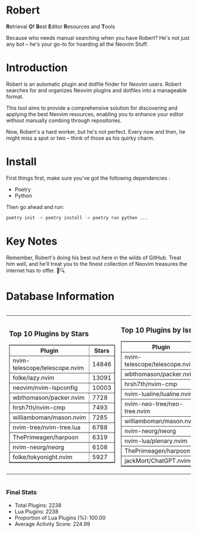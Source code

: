 # Robert

**R**etrieval
**O**f
**B**est
**E**ditor
**R**esources and
**T**ools

Because who needs manual searching when you have Robert?
He's not just any bot – he's your go-to for hoarding all the Neovim Stuff.

# Introduction
Robert is an automatic plugin and dotfile finder for Neovim users. Robert searches for and organizes Neovim plugins and dotfiles into a manageable format.

This tool aims to provide a comprehensive solution for discovering and applying the best Neovim resources, enabling you to enhance your editor without manually combing through repositories.

Now, Robert's a hard worker, but he's not perfect. Every now and then, he might miss a spot or two – think of those as his quirky charm. 

# Install
 First things first, make sure you've got the following dependencies :
  - Poetry 
  - Python 

Then go ahead and run:

```bash
poetry init -> poetry install -> poetry run python ...
```
# Key Notes

Remember, Robert's doing his best out here in the wilds of GitHub. Treat him well, and he'll treat you to the finest collection of Neovim treasures the internet has to offer. 🎩🔍


# Database Information

<div style='display:flex;flex-direction:row;justify-content:space-between;'><table><tr><td><h3>Top 10 Plugins by Stars</h3><table border="1"><tr><th>Plugin</th><th>Stars</th></tr><tr><td>nvim-telescope/telescope.nvim</td><td>14846</td></tr><tr><td>folke/lazy.nvim</td><td>13091</td></tr><tr><td>neovim/nvim-lspconfig</td><td>10003</td></tr><tr><td>wbthomason/packer.nvim</td><td>7728</td></tr><tr><td>hrsh7th/nvim-cmp</td><td>7493</td></tr><tr><td>williamboman/mason.nvim</td><td>7285</td></tr><tr><td>nvim-tree/nvim-tree.lua</td><td>6788</td></tr><tr><td>ThePrimeagen/harpoon</td><td>6319</td></tr><tr><td>nvim-neorg/neorg</td><td>6108</td></tr><tr><td>folke/tokyonight.nvim</td><td>5927</td></tr></table></td><td><h3>Top 10 Plugins by Issues</h3><table border="1"><tr><th>Plugin</th><th>Issues</th></tr><tr><td>nvim-telescope/telescope.nvim</td><td>335</td></tr><tr><td>wbthomason/packer.nvim</td><td>306</td></tr><tr><td>hrsh7th/nvim-cmp</td><td>254</td></tr><tr><td>nvim-lualine/lualine.nvim</td><td>210</td></tr><tr><td>nvim-neo-tree/neo-tree.nvim</td><td>202</td></tr><tr><td>williamboman/mason.nvim</td><td>173</td></tr><tr><td>nvim-neorg/neorg</td><td>171</td></tr><tr><td>nvim-lua/plenary.nvim</td><td>130</td></tr><tr><td>ThePrimeagen/harpoon</td><td>112</td></tr><tr><td>jackMort/ChatGPT.nvim</td><td>104</td></tr></table></td><td><h3>Top 10 Plugins by Forks</h3><table border="1"><tr><th>Plugin</th><th>Forks</th></tr><tr><td>neovim/nvim-lspconfig</td><td>2035</td></tr><tr><td>nvim-telescope/telescope.nvim</td><td>810</td></tr><tr><td>nvim-tree/nvim-tree.lua</td><td>603</td></tr><tr><td>nvim-lualine/lualine.nvim</td><td>455</td></tr><tr><td>folke/tokyonight.nvim</td><td>389</td></tr><tr><td>hrsh7th/nvim-cmp</td><td>372</td></tr><tr><td>ThePrimeagen/harpoon</td><td>351</td></tr><tr><td>folke/lazy.nvim</td><td>313</td></tr><tr><td>jackMort/ChatGPT.nvim</td><td>308</td></tr><tr><td>nvimdev/lspsaga.nvim</td><td>283</td></tr></table></td></tr></table></div>

### Final Stats
- Total Plugins: 2238
- Lua Plugins: 2238
- Proportion of Lua Plugins (%): 100.00
- Average Activity Score: 224.99
